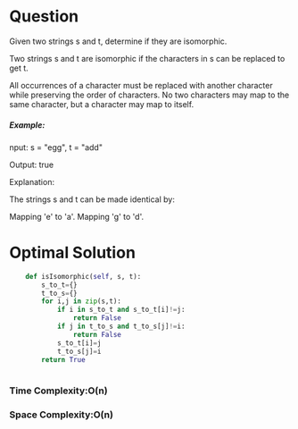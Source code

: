 # Question
Given two strings s and t, determine if they are isomorphic.

Two strings s and t are isomorphic if the characters in s can be replaced to get t.

All occurrences of a character must be replaced with another character while preserving the order of characters. No two characters may map to the same character, but a character may map to itself.

##### Example:
nput: s = "egg", t = "add"

Output: true

Explanation:

The strings s and t can be made identical by:

Mapping 'e' to 'a'.
Mapping 'g' to 'd'.

# Optimal Solution

``` python
    def isIsomorphic(self, s, t):
        s_to_t={}
        t_to_s={}
        for i,j in zip(s,t):
            if i in s_to_t and s_to_t[i]!=j:
                return False
            if j in t_to_s and t_to_s[j]!=i:
                return False
            s_to_t[i]=j
            t_to_s[j]=i
        return True
            
```
### Time Complexity:O(n)
### Space Complexity:O(n) 
